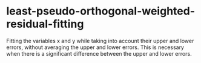 # least-pseudo-orthogonal-weighted-residual-fitting
Fitting the variables x and y while taking into account their upper and lower errors, without averaging the upper and lower errors. This is necessary when there is a significant difference between the upper and lower errors.
